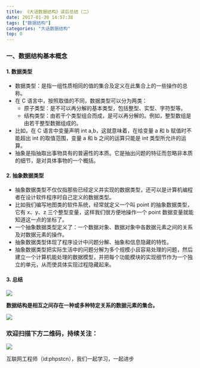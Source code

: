 ```yaml
---
title: 《大话数据结构》读后总结（二）
date: 2017-01-30 14:57:38
tags: ["数据结构"]
categories: "大话数据结构"
top: 0
---
```


### 一、数据结构基本概念

#### 1. 数据类型

- 数据类型：是指一组性质相同的值的集合及定义在此集合上的一些操作的总称。
- 在 C 语言中，按照取值的不同，数据类型可以分为两类：
  - 原子类型：是不可以再分解的基本类型，包括整型、实型、字符型等。
  - 结构类型：由若干个类型组合而成，是可以再分解的。例如，整型数组是由若干整型数据组成的。
- 比如，在 C 语言中变量声明 int a,b，这就意味着，在给变量 a 和 b 赋值时不能超出 int 的取值范围，变量 a 和 b 之间的运算只能是 int 类型所允许的运算。
- 抽象是指抽取出事物具有的普遍性的本质。它是抽出问题的特征而忽略非本质的细节，是对具体事物的一个概括。

#### 2. 抽象数据类型

- 抽象数据类型不仅仅指那些已经定义并实现的数据类型，还可以是计算机编程者在设计软件程序时自己定义的数据类型。
- 比如我们编写地图类的软件系统，经常就定义一个叫 point 的抽象数据类型，它有 x、y、z 三个整型变量，这样我们很方便地操作一个 point 数据变量就能知道这一点的坐标了。
- 一个抽象数据类型定义了：一个数据对象、数据对象中各数据元素之间的关系及对数据元素的操作。
- 抽象数据类型体现了程序设计中问题分解、抽象和信息隐藏的特性。
- 抽象数据类型把实际生活中的问题分解为多个规模小且容易处理的问题，然后建立一个计算机能处理的数据模型，并把每个功能模块的实现细节作为一个独立的单元，从而使具体实现过程隐藏起来。

#### 3. 总结

![](http://ww1.sinaimg.cn/large/a616b9a4gy1g4y09dhz2ij20w00bu3yw.jpg)

**数据结构是相互之间存在一种或多种特定关系的数据元素的集合。**

![](http://ww1.sinaimg.cn/large/a616b9a4gy1g4y09s8ya2j20w00im3z9.jpg)

### 欢迎扫描下方二维码，持续关注：

![](https://ww1.sinaimg.cn/large/a616b9a4gy1g4xzv954a4j20760763yo.jpg)

互联网工程师（id:phpstcn），我们一起学习，一起进步
